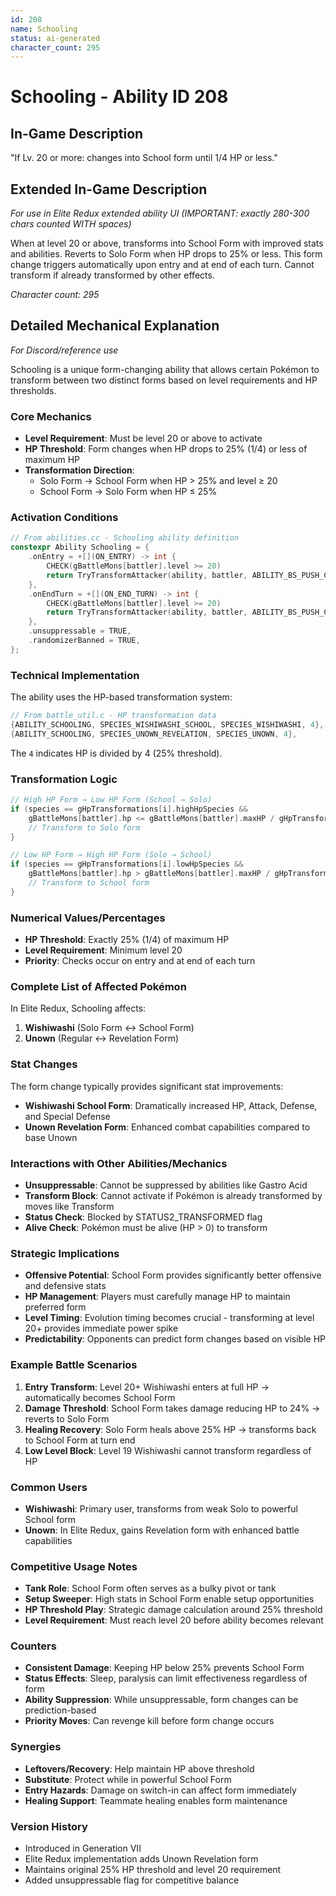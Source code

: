 ```yaml
---
id: 208
name: Schooling
status: ai-generated
character_count: 295
---
```


# Schooling - Ability ID 208

## In-Game Description
"If Lv. 20 or more: changes into School form until 1/4 HP or less."

## Extended In-Game Description
*For use in Elite Redux extended ability UI (IMPORTANT: exactly 280-300 chars counted WITH spaces)*

When at level 20 or above, transforms into School Form with improved stats and abilities. Reverts to Solo Form when HP drops to 25% or less. This form change triggers automatically upon entry and at end of each turn. Cannot transform if already transformed by other effects.

*Character count: 295*

## Detailed Mechanical Explanation
*For Discord/reference use*

Schooling is a unique form-changing ability that allows certain Pokémon to transform between two distinct forms based on level requirements and HP thresholds.

### Core Mechanics
- **Level Requirement**: Must be level 20 or above to activate
- **HP Threshold**: Form changes when HP drops to 25% (1/4) or less of maximum HP
- **Transformation Direction**: 
  - Solo Form → School Form when HP > 25% and level ≥ 20
  - School Form → Solo Form when HP ≤ 25%

### Activation Conditions
```cpp
// From abilities.cc - Schooling ability definition
constexpr Ability Schooling = {
    .onEntry = +[](ON_ENTRY) -> int {
        CHECK(gBattleMons[battler].level >= 20)
        return TryTransformAttacker(ability, battler, ABILITY_BS_PUSH_CURSOR_AND_CALLBACK);
    },
    .onEndTurn = +[](ON_END_TURN) -> int {
        CHECK(gBattleMons[battler].level >= 20)
        return TryTransformAttacker(ability, battler, ABILITY_BS_PUSH_CURSOR_AND_CALLBACK);
    },
    .unsuppressable = TRUE,
    .randomizerBanned = TRUE,
};
```

### Technical Implementation
The ability uses the HP-based transformation system:
```cpp
// From battle_util.c - HP transformation data
{ABILITY_SCHOOLING, SPECIES_WISHIWASHI_SCHOOL, SPECIES_WISHIWASHI, 4},
{ABILITY_SCHOOLING, SPECIES_UNOWN_REVELATION, SPECIES_UNOWN, 4},
```

The `4` indicates HP is divided by 4 (25% threshold).

### Transformation Logic
```cpp
// High HP Form → Low HP Form (School → Solo)
if (species == gHpTransformations[i].highHpSpecies && 
    gBattleMons[battler].hp <= gBattleMons[battler].maxHP / gHpTransformations[i].hpFraction) {
    // Transform to Solo form
}

// Low HP Form → High HP Form (Solo → School)  
if (species == gHpTransformations[i].lowHpSpecies && 
    gBattleMons[battler].hp > gBattleMons[battler].maxHP / gHpTransformations[i].hpFraction) {
    // Transform to School form
}
```

### Numerical Values/Percentages
- **HP Threshold**: Exactly 25% (1/4) of maximum HP
- **Level Requirement**: Minimum level 20
- **Priority**: Checks occur on entry and at end of each turn

### Complete List of Affected Pokémon
In Elite Redux, Schooling affects:
1. **Wishiwashi** (Solo Form ↔ School Form)
2. **Unown** (Regular ↔ Revelation Form)

### Stat Changes
The form change typically provides significant stat improvements:
- **Wishiwashi School Form**: Dramatically increased HP, Attack, Defense, and Special Defense
- **Unown Revelation Form**: Enhanced combat capabilities compared to base Unown

### Interactions with Other Abilities/Mechanics
- **Unsuppressable**: Cannot be suppressed by abilities like Gastro Acid
- **Transform Block**: Cannot activate if Pokémon is already transformed by moves like Transform
- **Status Check**: Blocked by STATUS2_TRANSFORMED flag
- **Alive Check**: Pokémon must be alive (HP > 0) to transform

### Strategic Implications
- **Offensive Potential**: School Form provides significantly better offensive and defensive stats
- **HP Management**: Players must carefully manage HP to maintain preferred form
- **Level Timing**: Evolution timing becomes crucial - transforming at level 20+ provides immediate power spike
- **Predictability**: Opponents can predict form changes based on visible HP

### Example Battle Scenarios
1. **Entry Transform**: Level 20+ Wishiwashi enters at full HP → automatically becomes School Form
2. **Damage Threshold**: School Form takes damage reducing HP to 24% → reverts to Solo Form
3. **Healing Recovery**: Solo Form heals above 25% HP → transforms back to School Form at turn end
4. **Low Level Block**: Level 19 Wishiwashi cannot transform regardless of HP

### Common Users
- **Wishiwashi**: Primary user, transforms from weak Solo to powerful School form
- **Unown**: In Elite Redux, gains Revelation form with enhanced battle capabilities

### Competitive Usage Notes
- **Tank Role**: School Form often serves as a bulky pivot or tank
- **Setup Sweeper**: High stats in School Form enable setup opportunities  
- **HP Threshold Play**: Strategic damage calculation around 25% threshold
- **Level Requirement**: Must reach level 20 before ability becomes relevant

### Counters
- **Consistent Damage**: Keeping HP below 25% prevents School Form
- **Status Effects**: Sleep, paralysis can limit effectiveness regardless of form
- **Ability Suppression**: While unsuppressable, form changes can be prediction-based
- **Priority Moves**: Can revenge kill before form change occurs

### Synergies
- **Leftovers/Recovery**: Help maintain HP above threshold
- **Substitute**: Protect while in powerful School Form
- **Entry Hazards**: Damage on switch-in can affect form immediately
- **Healing Support**: Teammate healing enables form maintenance

### Version History
- Introduced in Generation VII
- Elite Redux implementation adds Unown Revelation form
- Maintains original 25% HP threshold and level 20 requirement
- Added unsuppressable flag for competitive balance